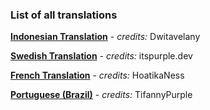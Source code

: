 ### List of all translations

**[Indonesian Translation](https://github.com/dwitavelany/arix-translations)** -
*credits:* Dwitavelany

**[Swedish Translation](https://github.com/PurpleWho/arix-translations)** -
*credits:* itspurple.dev

**[French Translation](https://github.com/HoatikaNess/arix-translations-french)** -
*credits:* HoatikaNess

**[Portuguese (Brazil)](https://github.com/tifannypurple/arix-translations)** -
*credits:* TifannyPurple
